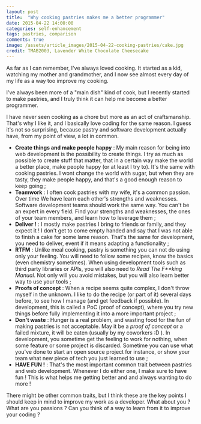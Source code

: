 ```yaml
---
layout: post
title:  "Why cooking pastries makes me a better programmer"
date: 2015-04-22 14:00:00
categories: self-enhancement
tags: pastries, comparison
comments: true
image: /assets/article_images/2015-04-22-cooking-pastries/cake.jpg
credit: TMAB2003, Lavender White Chocolate Cheesecake
---
```

As far as I can remember, I've always loved cooking. It started as a kid, watching my mother and grandmother, and I now see almost every day of my life as a way too improve my cooking.

I've always been more of a "main dish" kind of cook, but I recently started to make pastries, and I truly think it can help me become a better programmer.

I have never seen cooking as a chore but more as an act of craftsmanship. That's why I like it, and I basically love coding for the same reason. I guess it's not so surprising, because pastry and software development actually have, from my point of view, a lot in common.

- **Create things and make people happy** : My main reason for being into web development is the possibility to create things. I try as much as possible to create stuff that matter, that in a certain way make the world a better place, make people happy (or at least I try to). It's the same with cooking pastries. I wont change the world with sugar, but when they are tasty, they make people happy, and that's a good enough reason to keep going ;
- **Teamwork** : I often cook pastries with my wife, it's a common passion. Over time We have learn each other's strengths and weaknesses. Software development teams should work the same way. You can't be an expert in every field. Find your strengths and weaknesses, the ones of your team members, and learn how to leverage them ;
- **Deliver !** : I mostly make pastries I bring to friends or family, and they expect it ! I don't get to come empty handed and say that I was not able to finish a cake for some lame reason. That's the same for development, you need to deliver, event if it means adapting a functionality ;
- **RTFM** : Unlike meal cooking, pastry is something you can not do using only your feeling. You will need to follow some recipes, know the basics (even chemistry sometimes). When using development tools such as third party libraries or APIs, you will also need to _Read The F**king Manual_. Not only will you avoid mistakes, but you will also learn better way to use your tools ;
- **Proofs of concept** : When a recipe seems quite complex, I don't throw myself in the unknown. I like to do the recipe (or part of it) several days before, to see how I manage (and get feedback if possible). In development, this is called a PoC (proof of concept), where you try new things before fully implementing it into a more important project ; 
- **Don't waste** : Hunger is a real problem, and wasting food for the fun of making pastries is not acceptable. May it be a *proof of concept* or a failed mixture, it will be eaten (usually by my coworkers :D ). In development, you sometime get the feeling to work for nothing, when some feature or some project is discarded. Sometime you can use what you've done to start an open source project for instance, or show your team what new piece of tech you just learned to use ;
- **HAVE FUN !** : That's the most important common trait between pastries and web development. Whenever I do either one, I make sure to have fun ! This is what helps me getting better and and always wanting to do more !

There might be other common traits, but I think these are the key points I should keep in mind to improve my work as a developer. What about you ? What are you passions ? Can you think of a way to learn from it to improve your coding ?
